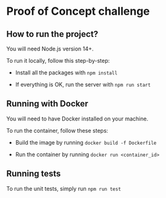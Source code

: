 # Proof of Concept challenge

## How to run the project?

You will need Node.js version 14+.

To run it locally, follow this step-by-step:

- Install all the packages with `npm install`

- If everything is OK, run the server with `npm run start`

## Running with Docker

You will need to have Docker installed on your machine.

To run the container, follow these steps:

- Build the image by running `docker build -f Dockerfile`

- Run the container by running `docker run <container_id>`

## Running tests

To run the unit tests, simply run `npm run test`
